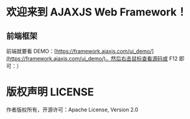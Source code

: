 欢迎来到 AJAXJS Web Framework！
=============

前端框架
-----------
前端就要看 DEMO：[https://framework.ajaxjs.com/ui_demo/](https://framework.ajaxjs.com/ui_demo/)，然后右击鼠标查看源码或 F12 即可：）

 
版权声明 LICENSE
==========
作者版权所有，开源许可：Apache License, Version 2.0
 